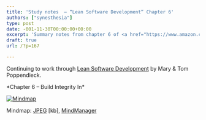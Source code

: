 ```yaml
---
title: 'Study notes  – “Lean Software Development” Chapter 6'
authors: ["synesthesia"]
type: post
date: -001-11-30T00:00:00+00:00
excerpt: 'Summary notes from chapter 6 of <a href="https://www.amazon.co.uk/exec/obidos/ASIN/0321150783/ref%3Dase%5Ffivegocrazyinmid">Lean Software Development</a> by Mary and Tom Poppendieck'
draft: true
url: /?p=167

---
```

Continuing to work through [Lean Software Development][1] by Mary & Tom Poppendieck.

\*Chapter 6 &#8211; Build Integrity In\*

<div class="inlineimg">
  <a target="_blank" href="https://www.julian.elve.dial.pipex.com/mindmaps/leanswdev/LeanSoftwareDevMM06.jpg"><img align="center" src="https://www.julian.elve.dial.pipex.com/mindmaps/leanswdev/LeanSoftwareDevMMthmb06.jpg" alt="Mindmap" /></a></p> 
  
  <div class="caption">
    Mindmap: <a target="_blank"  title="Open JPEG of Mindmap in a new Window" href="https://www.julian.elve.dial.pipex.com/mindmaps/leanswdev/LeanSoftwareDevMM06.jpg">JPEG</a> [kb], <a  title="Link to MindManager file of mind map" href="https://www.julian.elve.dial.pipex.com/mindmaps/leanswdev/Lean Software Development.mmp">MindManager</a>
  </div>
</div>

 [1]: https://www.synesthesia.co.uk/library/archives/000197.php